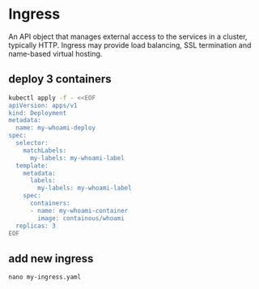 # Ingress
An API object that manages external access to the services in a cluster, typically HTTP.
Ingress may provide load balancing, SSL termination and name-based virtual hosting.

## deploy 3 containers
```BASH
kubectl apply -f - <<EOF
apiVersion: apps/v1
kind: Deployment
metadata:
  name: my-whoami-deploy
spec:
  selector:
    matchLabels:
      my-labels: my-whoami-label
  template:
    metadata:
      labels:
        my-labels: my-whoami-label
    spec:
      containers:
      - name: my-whoami-container
        image: containous/whoami
  replicas: 3
EOF
```


## add new ingress
`nano my-ingress.yaml`
```yaml

```
